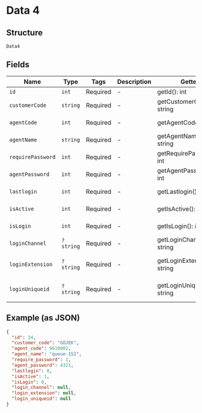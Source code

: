 
# Data 4

## Structure

`Data4`

## Fields

| Name | Type | Tags | Description | Getter | Setter |
|  --- | --- | --- | --- | --- | --- |
| `id` | `int` | Required | - | getId(): int | setId(int id): void |
| `customerCode` | `string` | Required | - | getCustomerCode(): string | setCustomerCode(string customerCode): void |
| `agentCode` | `int` | Required | - | getAgentCode(): int | setAgentCode(int agentCode): void |
| `agentName` | `string` | Required | - | getAgentName(): string | setAgentName(string agentName): void |
| `requirePassword` | `int` | Required | - | getRequirePassword(): int | setRequirePassword(int requirePassword): void |
| `agentPassword` | `int` | Required | - | getAgentPassword(): int | setAgentPassword(int agentPassword): void |
| `lastlogin` | `int` | Required | - | getLastlogin(): int | setLastlogin(int lastlogin): void |
| `isActive` | `int` | Required | - | getIsActive(): int | setIsActive(int isActive): void |
| `isLogin` | `int` | Required | - | getIsLogin(): int | setIsLogin(int isLogin): void |
| `loginChannel` | `?string` | Required | - | getLoginChannel(): ?string | setLoginChannel(?string loginChannel): void |
| `loginExtension` | `?string` | Required | - | getLoginExtension(): ?string | setLoginExtension(?string loginExtension): void |
| `loginUniqueid` | `?string` | Required | - | getLoginUniqueid(): ?string | setLoginUniqueid(?string loginUniqueid): void |

## Example (as JSON)

```json
{
  "id": 34,
  "customer_code": "GOJEK",
  "agent_code": 9610002,
  "agent_name": "queue-152",
  "require_password": 1,
  "agent_password": 4321,
  "lastlogin": 0,
  "isActive": 1,
  "isLogin": 0,
  "login_channel": null,
  "login_extension": null,
  "login_uniqueid": null
}
```

